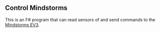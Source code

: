 ## Control Mindstorms

This is an F# program that can read sensors of and send commands to the [Mindstorms EV3](https://en.wikipedia.org/wiki/Lego_Mindstorms_EV3).